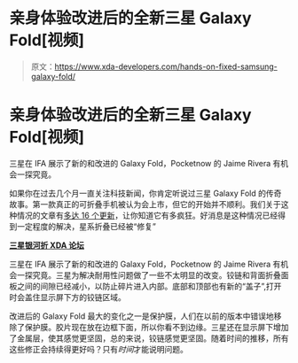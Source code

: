 # 亲身体验改进后的全新三星 Galaxy Fold[视频]

> 原文：<https://www.xda-developers.com/hands-on-fixed-samsung-galaxy-fold/>

# 亲身体验改进后的全新三星 Galaxy Fold[视频]

三星在 IFA 展示了新的和改进的 Galaxy Fold，Pocketnow 的 Jaime Rivera 有机会一探究竟。

如果你在过去几个月一直关注科技新闻，你肯定听说过三星 Galaxy Fold 的传奇故事。第一款真正的可折叠手机被认为会上市，但它的开始并不顺利。我们关于这种情况的文章有[多达 16 个更新](https://www.xda-developers.com/samsung-galaxy-fold-launch-delays/)，让你知道它有多疯狂。好消息是这种情况已经得到一定程度的解决，星系折叠已经被“修复”

**[三星银河折 XDA 论坛](https://forum.xda-developers.com/galaxy-fold)**

三星在 IFA 展示了新的和改进的 Galaxy Fold，Pocketnow 的 Jaime Rivera 有机会一探究竟。三星为解决耐用性问题做了一些不太明显的改变。铰链和背面折叠面板之间的间隙已经减小，以防止碎片进入内部。底部和顶部也有新的“盖子”,打开时会盖住显示屏下方的铰链区域。

改进后的 Galaxy Fold 最大的变化之一是保护膜，人们在以前的版本中错误地移除了保护膜。胶片现在放在边框下面，所以你看不到边缘。三星还在显示屏下增加了金属层，使其感觉更坚固，总的来说，铰链感觉更坚固。随着时间的推移，所有这些修正会持续得更好吗？只有*时间*才能说明问题。